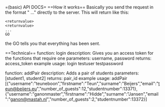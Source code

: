 =(basic) API DOCS=
==How it works==
Basically you send the request in the format "<function> <parameter> <parameter> ..." directly to the server.
This will return like this:

	<returnvalue>
	<returnvalue>
	...
	GO

the GO tells you that everything has been sent.

==Technical==
function: login
description: Gives you an access token for the functions that require one
parameters: username<string>, password<string>
returns: access_token<string>
example usage: login testuser testpassword

function: addPair
description: Adds a pair of students
parameters: [student1, student2]<JSON>
returns: pair_id<int>
example usage: addPair [{"username":"teuneboon","firstname":"Teun","surname":"Beijers","email":"teun@beijers.eu","number_of_guests":12,"studentnumber":13371},{"username":"ganonmaster","firstname":"Hidde","surname":"Jansen","email":"ganon@mastah.nl","number_of_guests":2,"studentnumber":13372}]
